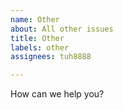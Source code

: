 ```yaml
---
name: Other
about: All other issues
title: Other
labels: other
assignees: tuh8888

---
```


How can we help you?
